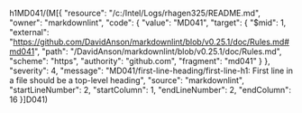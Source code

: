 
h1MD041/(M[{
	"resource": "/c:/Intel/Logs/rhagen325/README.md",
	"owner": "markdownlint",
	"code": {
		"value": "MD041",
		"target": {
			"$mid": 1,
			"external": "https://github.com/DavidAnson/markdownlint/blob/v0.25.1/doc/Rules.md#md041",
			"path": "/DavidAnson/markdownlint/blob/v0.25.1/doc/Rules.md",
			"scheme": "https",
			"authority": "github.com",
			"fragment": "md041"
		}
	},
	"severity": 4,
	"message": "MD041/first-line-heading/first-line-h1: First line in a file should be a top-level heading",
	"source": "markdownlint",
	"startLineNumber": 2,
	"startColumn": 1,
	"endLineNumber": 2,
	"endColumn": 16
}]D041)

<!Hi, I’m @rhagen325
 I’m interested in ...setting up skr 1.4 turbo with marlin fiemware
 I’m currently learning ...how to use vscode
 I’m looking to collaborate on ...on the best way to config/boot/to skr
 How to reach me ...here

<!------
rhagen325/rhagen325 is a ✨ special ✨ repository because its `README.md` (this file) appears on your GitHub profile.
You can click the Preview link to take a look at your changes.
--->
